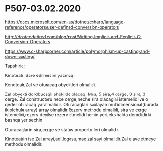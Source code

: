 # P507-03.02.2020

https://docs.microsoft.com/en-us/dotnet/csharp/language-reference/operators/user-defined-conversion-operators

http://dontcodetired.com/blog/post/Writing-Implicit-and-Explicit-C-Conversion-Operators

https://www.c-sharpcorner.com/article/polymorphism-up-casting-and-down-casting/

Tapshiriq:

Kinoteatr idare edilmesini yazmaq:

Kenoteatr,Zal ve oturacaq obyektleri olmalidi.

Zal obyekti dordbucaqli shekilde olacaq: Mes; 5 sira,4 cerge; 3 sira, 3 cerge. Zal constructoru nece cerge,neche sira olacagini istemelidi ve o qeder oturacaq yaratmalidir. Oturacaqlari saxlayan multidimensional(burada ikiolchulu array) array olmalidir.Rezerv methodu olmalidi, sira ve cerge istemelidi,rezerv deyilse rezerv etmelidi hemin yeri,eks halda demelidirki bashqa yer sechin

Oturacaqlarin sira,cerge ve status property-leri olmalidir.

Kinoteatrin ise Zal arrayi,adi,logosu,max zal sayi olmalidir.Zal elave etmeye methodu olmalidir.

